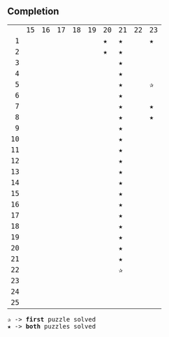 ## Completion

<table style="font-family: monospace, monospace;">
    <tr>
        <td></td>
        <td>15</td>
        <td>16</td>
        <td>17</td>
        <td>18</td>
        <td>19</td>
        <td>20</td>
        <td>21</td>
        <td>22</td>
        <td>23</td>
    </tr>
    <tr>
        <td>&#8199;1</td>
        <td></td>
        <td></td>
        <td></td>
        <td></td>
        <td></td>
        <td>&#9733;</td>
        <td>&#9733;</td>
        <td></td>
        <td>&#9733;</td>
    </tr>
    <tr>
        <td>&#8199;2</td>
        <td></td>
        <td></td>
        <td></td>
        <td></td>
        <td></td>
        <td>&#9733;</td>
        <td>&#9733;</td>
        <td></td>
        <td></td>
    </tr>
    <tr>
        <td>&#8199;3</td>
        <td></td>
        <td></td>
        <td></td>
        <td></td>
        <td></td>
        <td></td>
        <td>&#9733;</td>
        <td></td>
        <td></td>
    </tr>
    <tr>
        <td>&#8199;4</td>
        <td></td>
        <td></td>
        <td></td>
        <td></td>
        <td></td>
        <td></td>
        <td>&#9733;</td>
        <td></td>
        <td></td>
    </tr>
    <tr>
        <td>&#8199;5</td>
        <td></td>
        <td></td>
        <td></td>
        <td></td>
        <td></td>
        <td></td>
        <td>&#9733;</td>
        <td></td>
        <td>&#10032;</td>
    </tr>
    <tr>
        <td>&#8199;6</td>
        <td></td>
        <td></td>
        <td></td>
        <td></td>
        <td></td>
        <td></td>
        <td>&#9733;</td>
        <td></td>
        <td></td>
    </tr>
    <tr>
        <td>&#8199;7</td>
        <td></td>
        <td></td>
        <td></td>
        <td></td>
        <td></td>
        <td></td>
        <td>&#9733;</td>
        <td></td>
        <td>&#9733;</td>
    </tr>
    <tr>
        <td>&#8199;8</td>
        <td></td>
        <td></td>
        <td></td>
        <td></td>
        <td></td>
        <td></td>
        <td>&#9733;</td>
        <td></td>
        <td>&#9733;</td>
    </tr>
    <tr>
        <td>&#8199;9</td>
        <td></td>
        <td></td>
        <td></td>
        <td></td>
        <td></td>
        <td></td>
        <td>&#9733;</td>
        <td></td>
        <td></td>
    </tr>
    <tr>
        <td>10</td>
        <td></td>
        <td></td>
        <td></td>
        <td></td>
        <td></td>
        <td></td>
        <td>&#9733;</td>
        <td></td>
        <td></td>
    </tr>
    <tr>
        <td>11</td>
        <td></td>
        <td></td>
        <td></td>
        <td></td>
        <td></td>
        <td></td>
        <td>&#9733;</td>
        <td></td>
        <td></td>
    </tr>
    <tr>
        <td>12</td>
        <td></td>
        <td></td>
        <td></td>
        <td></td>
        <td></td>
        <td></td>
        <td>&#9733;</td>
        <td></td>
        <td></td>
    </tr>
    <tr>
        <td>13</td>
        <td></td>
        <td></td>
        <td></td>
        <td></td>
        <td></td>
        <td></td>
        <td>&#9733;</td>
        <td></td>
        <td></td>
    </tr>
    <tr>
        <td>14</td>
        <td></td>
        <td></td>
        <td></td>
        <td></td>
        <td></td>
        <td></td>
        <td>&#9733;</td>
        <td></td>
        <td></td>
    </tr>
    <tr>
        <td>15</td>
        <td></td>
        <td></td>
        <td></td>
        <td></td>
        <td></td>
        <td></td>
        <td>&#9733;</td>
        <td></td>
        <td></td>
    </tr>
    <tr>
        <td>16</td>
        <td></td>
        <td></td>
        <td></td>
        <td></td>
        <td></td>
        <td></td>
        <td>&#9733;</td>
        <td></td>
        <td></td>
    </tr>
    <tr>
        <td>17</td>
        <td></td>
        <td></td>
        <td></td>
        <td></td>
        <td></td>
        <td></td>
        <td>&#9733;</td>
        <td></td>
        <td></td>
    </tr>
    <tr>
        <td>18</td>
        <td></td>
        <td></td>
        <td></td>
        <td></td>
        <td></td>
        <td></td>
        <td>&#9733;</td>
        <td></td>
        <td></td>
    </tr>
    <tr>
        <td>19</td>
        <td></td>
        <td></td>
        <td></td>
        <td></td>
        <td></td>
        <td></td>
        <td>&#9733;</td>
        <td></td>
        <td></td>
    </tr>
    <tr>
        <td>20</td>
        <td></td>
        <td></td>
        <td></td>
        <td></td>
        <td></td>
        <td></td>
        <td>&#9733;</td>
        <td></td>
        <td></td>
    </tr>
    <tr>
        <td>21</td>
        <td></td>
        <td></td>
        <td></td>
        <td></td>
        <td></td>
        <td></td>
        <td>&#9733;</td>
        <td></td>
        <td></td>
    </tr>
    <tr>
        <td>22</td>
        <td></td>
        <td></td>
        <td></td>
        <td></td>
        <td></td>
        <td></td>
        <td>&#10032;</td>
        <td></td>
        <td></td>
    </tr>
    <tr>
        <td>23</td>
        <td></td>
        <td></td>
        <td></td>
        <td></td>
        <td></td>
        <td></td>
        <td></td>
        <td></td>
        <td></td>
    </tr>
    <tr>
        <td>24</td>
        <td></td>
        <td></td>
        <td></td>
        <td></td>
        <td></td>
        <td></td>
        <td></td>
        <td></td>
        <td></td>
    </tr>
    <tr>
        <td>25</td>
        <td></td>
        <td></td>
        <td></td>
        <td></td>
        <td></td>
        <td></td>
        <td></td>
        <td></td>
        <td></td>
    </tr>
</table>

<div style="font-family: monospace, monospace;">
&#10032; -> <b>first</b> puzzle solved<br>
&#9733; -> <b>both</b> puzzles solved
</div>
